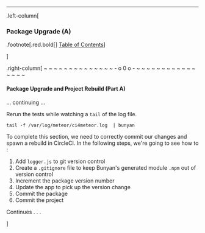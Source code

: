 ---
.left-column[
  ### Package Upgrade (A)
.footnote[.red.bold[] [Table of Contents](./)] 
<!-- H -->]
.right-column[
~ ~ ~ ~ ~ ~ ~ ~ ~ ~ ~ ~ ~ ~ - o 0 o - ~ ~ ~ ~ ~ ~ ~ ~ ~ ~ ~ ~ ~ ~ ~ ~

#### Package Upgrade and Project Rebuild (Part A)

... continuing ... 

Rerun the tests while watching a ```tail``` of the log file.
```terminal
tail -f /var/log/meteor/ci4meteor.log  | bunyan
```

To complete this section, we need to correctly commit our changes and spawn a rebuild in CircleCI.  In the following steps, we're going to see how to : 
1. Add ```logger.js``` to git version control
1. Create a ```.gitignore``` file to keep Bunyan's generated module ```.npm``` out of version control
1. Increment the package version number
1. Update the app to pick up the version change
1. Commit the package
1. Commit the project

Continues . . . 

<!-- B -->]
